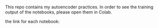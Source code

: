 This repo contains my autoencoder practices. In order to see the training output of the notebooks, please open them in Colab.

the link for each notebook:

